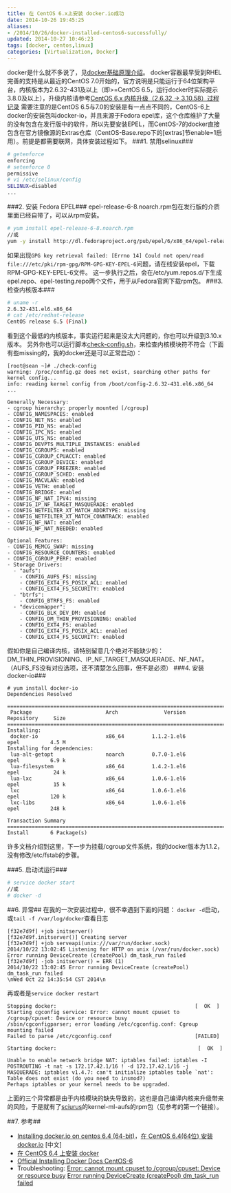 ```yaml
---
title: 在 CentOS 6.x上安装 docker.io成功
date: 2014-10-26 19:45:25
aliases:
- /2014/10/26/docker-installed-centos6-successfully/
updated: 2014-10-27 10:46:23
tags: [docker, centos,linux]
categories: [Virtualization, Docker]
---
```

docker是什么就不多说了，见[docker基础原理介绍](http://xgknight.com/2014/12/18/docker-introduction/)。
docker容器最早受到RHEL完善的支持是从最近的CentOS 7.0开始的，官方说明是只能运行于64位架构平台，内核版本为2.6.32-431及以上（即>=CentOS 6.5，运行docker时实际提示3.8.0及以上），升级内核请参考[CentOS 6.x 内核升级（2.6.32 -> 3.10.58）过程记录](http://xgknight.com/2014/10/24/upgrade-centos6_kernel-to-3.10.x/)
需要注意的是CentOS 6.5与7.0的安装是有一点点不同的，CentOS-6上docker的安装包叫docker-io，并且来源于Fedora epel库，这个仓库维护了大量的没有包含在发行版中的软件，所以先要安装EPEL，而CentOS-7的docker直接包含在官方镜像源的Extras仓库（CentOS-Base.repo下的[extras]节enable=1启用）。前提是都需要联网，具体安装过程如下。
###1. 禁用selinux###
```bash
# getenforce
enforcing
# setenforce 0
permissive
# vi /etc/selinux/config
SELINUX=disabled
...
```

<!-- more -->

###2. 安装 Fedora EPEL###
epel-release-6-8.noarch.rpm包在发行版的介质里面已经自带了，可以从rpm安装。
```bash
# yum install epel-release-6-8.noarch.rpm
//或
yum -y install http://dl.fedoraproject.org/pub/epel/6/x86_64/epel-release-6-8.noarch.rpm
```
如果出现`GPG key retrieval failed: [Errno 14] Could not open/read file:///etc/pki/rpm-gpg/RPM-GPG-KEY-EPEL-6`问题，请在线安装epel，下载RPM-GPG-KEY-EPEL-6文件。
这一步执行之后，会在/etc/yum.repos.d/下生成epel.repo、epel-testing.repo两个文件，用于从Fedora官网下载rpm包。
###3. 检查内核版本###
```bash
# uname -r
2.6.32-431.el6.x86_64
# cat /etc/redhat-release 
CentOS release 6.5 (Final)
```
看到这个最低的内核版本，事实运行起来是没太大问题的，你也可以升级到3.10.x版本。
另外你也可以运行脚本[check-config.sh](https://raw.githubusercontent.com/dotcloud/docker/master/contrib/check-config.sh)，来检查内核模块符不符合（下面有些missing的，我的docker还是可以正常启动）：
```
[root@sean ~]# ./check-config 
warning: /proc/config.gz does not exist, searching other paths for kernel config...
info: reading kernel config from /boot/config-2.6.32-431.el6.x86_64 ...

Generally Necessary:
- cgroup hierarchy: properly mounted [/cgroup]
- CONFIG_NAMESPACES: enabled
- CONFIG_NET_NS: enabled
- CONFIG_PID_NS: enabled
- CONFIG_IPC_NS: enabled
- CONFIG_UTS_NS: enabled
- CONFIG_DEVPTS_MULTIPLE_INSTANCES: enabled
- CONFIG_CGROUPS: enabled
- CONFIG_CGROUP_CPUACCT: enabled
- CONFIG_CGROUP_DEVICE: enabled
- CONFIG_CGROUP_FREEZER: enabled
- CONFIG_CGROUP_SCHED: enabled
- CONFIG_MACVLAN: enabled
- CONFIG_VETH: enabled
- CONFIG_BRIDGE: enabled
- CONFIG_NF_NAT_IPV4: missing
- CONFIG_IP_NF_TARGET_MASQUERADE: enabled
- CONFIG_NETFILTER_XT_MATCH_ADDRTYPE: missing
- CONFIG_NETFILTER_XT_MATCH_CONNTRACK: enabled
- CONFIG_NF_NAT: enabled
- CONFIG_NF_NAT_NEEDED: enabled

Optional Features:
- CONFIG_MEMCG_SWAP: missing
- CONFIG_RESOURCE_COUNTERS: enabled
- CONFIG_CGROUP_PERF: enabled
- Storage Drivers:
  - "aufs":
    - CONFIG_AUFS_FS: missing
    - CONFIG_EXT4_FS_POSIX_ACL: enabled
    - CONFIG_EXT4_FS_SECURITY: enabled
  - "btrfs":
    - CONFIG_BTRFS_FS: enabled
  - "devicemapper":
    - CONFIG_BLK_DEV_DM: enabled
    - CONFIG_DM_THIN_PROVISIONING: enabled
    - CONFIG_EXT4_FS: enabled
    - CONFIG_EXT4_FS_POSIX_ACL: enabled
    - CONFIG_EXT4_FS_SECURITY: enabled
```
假如你是自己编译内核，请特别留意几个绝对不能缺少的：DM_THIN_PROVISIONING、IP_NF_TARGET_MASQUERADE、NF_NAT。（AUFS_FS没有对应选项，还不清楚怎么回事，但不是必须）
###4. 安装 docker-io###
```
# yum install docker-io
Dependencies Resolved

===========================================================================================
 Package                        Arch               Version          Repository     Size
===========================================================================================
Installing:
 docker-io                      x86_64         1.1.2-1.el6          epel          4.5 M
Installing for dependencies:
 lua-alt-getopt                 noarch         0.7.0-1.el6          epel          6.9 k
 lua-filesystem                 x86_64         1.4.2-1.el6          epel           24 k
 lua-lxc                        x86_64         1.0.6-1.el6          epel           15 k
 lxc                            x86_64         1.0.6-1.el6          epel          120 k
 lxc-libs                       x86_64         1.0.6-1.el6          epel          248 k

Transaction Summary
===========================================================================================
Install       6 Package(s)
```
许多文档介绍到这里，下一步为挂载/cgroup文件系统，我的docker版本为1.1.2，没有修改/etc/fstab的步骤。

###5. 启动试运行###
```bash
# service docker start
//或
# docker -d 
```
##6. 异常##
在我的一次安装过程中，很不幸遇到下面的问题：
`docker -d`启动，或`tail -f /var/log/docker`查看日志
```
[f32e7d9f] +job initserver()
[f32e7d9f.initserver()] Creating server
[f32e7d9f] +job serveapi(unix:///var/run/docker.sock)
2014/10/22 13:02:45 Listening for HTTP on unix (/var/run/docker.sock)
Error running DeviceCreate (createPool) dm_task_run failed
[f32e7d9f] -job initserver() = ERR (1)
2014/10/22 13:02:45 Error running DeviceCreate (createPool) dm_task_run failed
\nWed Oct 22 14:35:54 CST 2014\n
```
再或者是`service docker restart`
```
Stopping docker:                                             [  OK  ]
Starting cgconfig service: Error: cannot mount cpuset to /cgroup/cpuset: Device or resource busy
/sbin/cgconfigparser; error loading /etc/cgconfig.conf: Cgroup mounting failed
Failed to parse /etc/cgconfig.conf                           [FAILED]

Starting docker:                                              [  OK  ]
```
```
Unable to enable network bridge NAT: iptables failed: iptables -I POSTROUTING -t nat -s 172.17.42.1/16 ! -d 172.17.42.1/16 -j MASQUERADE: iptables v1.4.7: can't initialize iptables table `nat': Table does not exist (do you need to insmod?)
Perhaps iptables or your kernel needs to be upgraded.
```
上面的三个异常都是由于内核模块的缺失导致的，这也是自己编译内核来升级带来的风险，于是就有了[sciurus](https://github.com/sciurus/docker-rhel-rpm/tree/master/kernel-ml-aufs)的kernel-ml-aufs的rpm包（见参考的第一个链接）。

##7. 参考##
- [Installing docker.io on centos 6.4 (64-bit)](http://nareshv.blogspot.hk/2013/08/installing-dockerio-on-centos-64-64-bit.html)，[在 CentOS 6.4(64位) 安装 docker.io](http://www.oschina.net/translate/nstalling-dockerio-on-centos-64-64-bit) [中文]
- [在 CentOS 6.4 上安装 docker](http://cn.soulmachine.me/blog/20131025/)
- [Official Installing Docker Docs CentOS-6](https://docs.docker.com/installation/centos/)
- Troubleshooting:
[Error: cannot mount cpuset to /cgroup/cpuset: Device or resource busy](http://stackoverflow.com/questions/25183063/docker-on-rhel-6-cgroup-mounting-failing)
[Error running DeviceCreate (createPool) dm_task_run failed](https://github.com/docker/docker/issues/6325)
